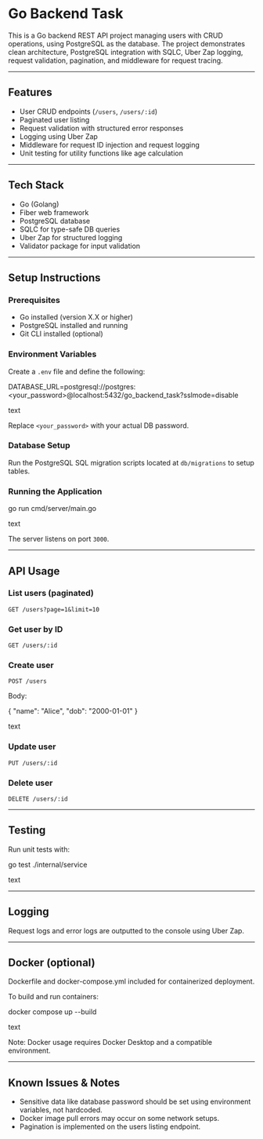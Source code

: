 # Go Backend Task

This is a Go backend REST API project managing users with CRUD operations, using PostgreSQL as the database. The project demonstrates clean architecture, PostgreSQL integration with SQLC, Uber Zap logging, request validation, pagination, and middleware for request tracing.

---

## Features

- User CRUD endpoints (`/users`, `/users/:id`)
- Paginated user listing
- Request validation with structured error responses
- Logging using Uber Zap
- Middleware for request ID injection and request logging
- Unit testing for utility functions like age calculation

---

## Tech Stack

- Go (Golang)
- Fiber web framework
- PostgreSQL database
- SQLC for type-safe DB queries
- Uber Zap for structured logging
- Validator package for input validation

---

## Setup Instructions

### Prerequisites

- Go installed (version X.X or higher)
- PostgreSQL installed and running
- Git CLI installed (optional)

### Environment Variables

Create a `.env` file and define the following:

DATABASE_URL=postgresql://postgres:<your_password>@localhost:5432/go_backend_task?sslmode=disable

text

Replace `<your_password>` with your actual DB password.

### Database Setup

Run the PostgreSQL SQL migration scripts located at `db/migrations` to setup tables.

### Running the Application

go run cmd/server/main.go

text

The server listens on port `3000`.

---

## API Usage

### List users (paginated)

`GET /users?page=1&limit=10`

### Get user by ID

`GET /users/:id`

### Create user

`POST /users`

Body:

{
"name": "Alice",
"dob": "2000-01-01"
}

text

### Update user

`PUT /users/:id`

### Delete user

`DELETE /users/:id`

---

## Testing

Run unit tests with:

go test ./internal/service

text

---

## Logging

Request logs and error logs are outputted to the console using Uber Zap.

---

## Docker (optional)

Dockerfile and docker-compose.yml included for containerized deployment.

To build and run containers:

docker compose up --build

text

Note: Docker usage requires Docker Desktop and a compatible environment.

---

## Known Issues & Notes

- Sensitive data like database password should be set using environment variables, not hardcoded.
- Docker image pull errors may occur on some network setups.
- Pagination is implemented on the users listing endpoint.